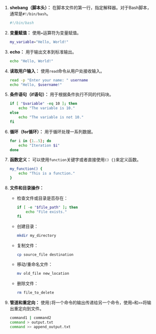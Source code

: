 1. **shebang（脚本头）：** 在脚本文件的第一行，指定解释器。对于Bash脚本，通常是`#!/bin/bash`。

   ```bash
   #!/bin/bash
   ```

2. **变量赋值：** 使用`=`运算符为变量赋值。

   ```bash
   my_variable="Hello, World!"
   ```

3. **echo：** 用于输出文本到标准输出。

   ```bash
   echo "Hello, World!"
   ```

4. **读取用户输入：** 使用`read`命令从用户处接收输入。

   ```bash
   read -p "Enter your name: " username
   echo "Hello, $username!"
   ```

5. **条件语句（if语句）：** 用于根据条件执行不同的代码块。

   ```bash
   if [ "$variable" -eq 10 ]; then
       echo "The variable is 10."
   else
       echo "The variable is not 10."
   fi
   ```

6. **循环（for循环）：** 用于循环处理一系列数据。

   ```bash
   for i in {1..5}; do
       echo "Iteration $i"
   done
   ```

7. **函数定义：** 可以使用`function`关键字或者直接使用`() {}`来定义函数。

   ```bash
   my_function() {
       echo "This is a function."
   }
   ```

8. **文件和目录操作：**

   - 检查文件或目录是否存在：

     ```bash
     if [ -e "$file_path" ]; then
         echo "File exists."
     fi
     ```

   - 创建目录：

     ```bash
     mkdir my_directory
     ```

   - 复制文件：

     ```bash
     cp source_file destination
     ```

   - 移动/重命名文件：

     ```bash
     mv old_file new_location
     ```

   - 删除文件：

     ```bash
     rm file_to_delete
     ```

9. **管道和重定向：** 使用`|`将一个命令的输出传递给另一个命令，使用`>`和`>>`将输出重定向到文件。

   ```bash
   command1 | command2
   command > output.txt
   command >> append_output.txt
   ```
